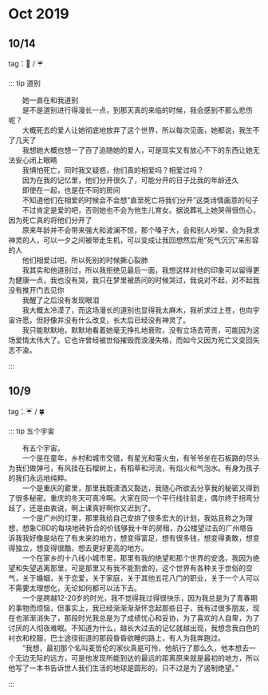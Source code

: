 # Oct 2019


## 10/14

tag：:fallen_leaf: / :umbrella:

::: tip 道别

&emsp;&emsp;她一直在和我道别  
&emsp;&emsp;是不是道别进行得漫长一点，到那天真的来临的时候，我会感到不那么悲伤呢？  
&emsp;&emsp;大概死去的爱人让她彻底地放弃了这个世界，所以每次见面，她都说，我生不了几天了  
&emsp;&emsp;我想她大概也想一了百了追随她的爱人，可是现实又有放心不下的东西让她无法安心闭上眼睛  
&emsp;&emsp;我惧怕死亡，同时我又疑惑，他们真的相爱吗？相爱过吗？  
&emsp;&emsp;因为在我的记忆里，他们分开很久了，可能分开的日子比我的年龄还久  
&emsp;&emsp;即使在一起，也是在不同的房间  
&emsp;&emsp;不知道他们在相爱的时候会不会想“直至死亡将我们分开”这类诗情画意的句子  
&emsp;&emsp;不过肯定是爱的吧，否则她也不会为他生儿育女。据说葬礼上她哭得很伤心，因为死亡真的将他们分开了  
&emsp;&emsp;原来年龄并不会带来强大和波澜不惊，那个嗓子大，会和别人吵架，会为我求神灵的人，可以一夕之间被带走生机，可以变成让我回想然后用“死气沉沉”来形容的人  
&emsp;&emsp;他们相爱过吧，所以死别的时候撕心裂肺  
&emsp;&emsp;我其实和他道别过，所以我拒绝见最后一面，我想这样对他的印象可以留得更为健康一点，我也没有哭，我只在梦里被质问的时候哭过，我说对不起，对不起我没有推开门去见你  
&emsp;&emsp;我醒了之后没有发现眼泪  
&emsp;&emsp;我大概太冷漠了，而这场漫长的道别也显得我太麻木，我祈求过上苍，也向宇宙许愿，但好像并没有什么改变，长大后已经没有神灵了。  
&emsp;&emsp;我只能默默地，默默地看着她毫无挣扎地衰败，没有立场去苛责，可能因为这场爱情太伟大了。它也许曾经被世俗摧毁而浪漫失格，而如今又因为死亡又变回矢志不渝。

::: 


## 10/9

tag：:umbrella: / :four_leaf_clover:

::: tip 五个宇宙

&emsp;&emsp;有五个宇宙。  
&emsp;&emsp;一个是在童年，乡村和城市交错，有星光和萤火虫，有爷爷坐在石板路的尽头为我们做弹弓，有风挂在石榴树上，有稻草和河流，有焰火和气泡水。有身为孩子的我们永远地纯粹。  
&emsp;&emsp;一个是重庆的雾里，那里我既潇洒又豁达，我随心所欲去分享我的秘密又得到了很多秘密。重庆的冬天可真冷啊。大家在同一个平行线往前走，偶尔终于拐弯分歧了，还是由衷说，啊上课真好啊你又迟到了。  
&emsp;&emsp;一个是广州的灯里，那里我给自己安排了很多宏大的计划，我姑且称之为理想，想象CBD的每块地砖折合的价钱够我十年的房租，办公楼望过去的广州塔告诉我我好像是站在了有未来的地方，想变得富足，想有很多钱，想变得勇敢，想变得独立，想变得很酷，想去更好更高的地方。  
&emsp;&emsp;一个在家乡的十八线小城市里，那里有我的绝望和那个世界的安逸，我因为绝望和失望逃离那里，可是那里又有我不能割舍的，这个世界有各种关于世俗的空气，关于婚姻，关于恋爱，关于家庭，关于其他五花八门的职业，关于一个人可以不需要太理想化，无论如何都可以活下去。  
&emsp;&emsp;一个是跨越12-20岁的时光，我不觉得我过得很快乐，因为我总是为了青春期的事物而烦恼，但事实上，我已经渐渐渐渐怀念起那些日子，我有过很多朋友，现在也渐渐消失了，那段时光我总是为了成绩忧心和妥协，为了喜欢的人自卑，为了讨厌的人彻夜难眠。不知道为什么，越长大过去的记忆就越出现，我想念我白色的衬衣和校服，巴士途径街道的那段昏昏欲睡的路上，有人为我奔跑过。  
&emsp;&emsp;“我想，最初那个名叫麦哲伦的家伙真是可怜，他航行了那么久，他本想去一个无边无际的远方，可是他发现所能到达的最远的距离原来就是最初的地方，所以他写了一本书告诉世人我们生活的地球是圆形的，只不过是为了遏制绝望。”  

:::

